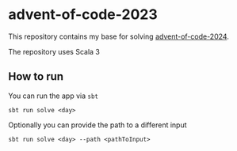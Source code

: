 # advent-of-code-2023
This repository contains my base for solving [advent-of-code-2024](https://adventofcode.com/2023).

The repository uses Scala 3

## How to run
You can run the app via `sbt`
```
sbt run solve <day>
```

Optionally you can provide the path to a different input
```
sbt run solve <day> --path <pathToInput>
```
